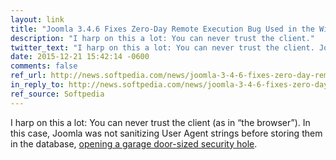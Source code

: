 ```yaml
---
layout: link
title: "Joomla 3.4.6 Fixes Zero-Day Remote Execution Bug Used in the Wild"
description: "I harp on this a lot: You can never trust the client."
twitter_text: "I harp on this a lot: You can never trust the client. Joomla did & it bit them in the tush."
date: 2015-12-21 15:42:14 -0600
comments: false
ref_url: http://news.softpedia.com/news/joomla-3-4-6-fixes-zero-day-remote-execution-bug-used-in-the-wild-497599.shtml
in_reply_to: http://news.softpedia.com/news/joomla-3-4-6-fixes-zero-day-remote-execution-bug-used-in-the-wild-497599.shtml
ref_source: Softpedia
---
```


I harp on this a lot: You can never trust the client (as in “the browser”). In this case, Joomla was not sanitizing User Agent strings before storing them in the database, [opening a garage door-sized security hole](https://developer.joomla.org/security-centre/630-20151214-core-remote-code-execution-vulnerability.html).